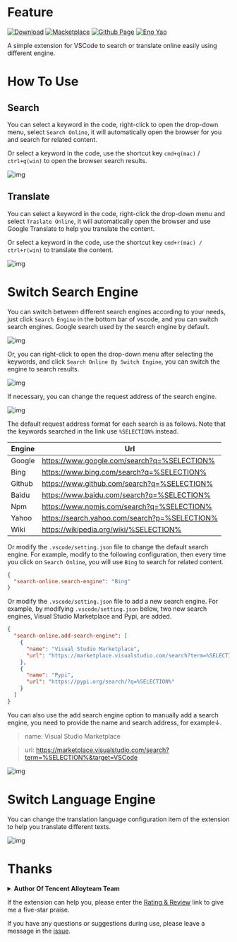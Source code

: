 # Feature

<a href="https://marketplace.visualstudio.com/items?itemName=Wscats.search"><img src="https://img.shields.io/badge/Download-+-orange" alt="Download" /></a>
<a href="https://marketplace.visualstudio.com/items?itemName=Wscats.search"><img src="https://img.shields.io/badge/Macketplace-v1.X-brightgreen" alt="Macketplace" /></a>
<a href="https://github.com/Wscats/search-online"><img src="https://img.shields.io/badge/Github Page-Wscats-yellow" alt="Github Page" /></a>
<a href="https://github.com/Wscats"><img src="https://img.shields.io/badge/Author-Eno Yao-blueviolet" alt="Eno Yao" /></a>

A simple extension for VSCode to search or translate online easily using different engine.

# How To Use

## Search

You can select a keyword in the code, right-click to open the drop-down menu, select `Search Online`, it will automatically open the browser for you and search for related content.

Or select a keyword in the code, use the shortcut key `cmd+q(mac)` / `ctrl+q(win)` to open the browser search results.

![img](https://github.com/Wscats/search-online/blob/master/img/2.gif?raw=true)

## Translate

You can select a keyword in the code, right-click the drop-down menu and select `Traslate Online`, it will automatically open the browser and use Google Translate to help you translate the content.

Or select a keyword in the code, use the shortcut key `cmd+r(mac) / ctrl+r(win)` to translate the content.

![img](https://github.com/Wscats/search-online/blob/master/img/1.gif?raw=true)

# Switch Search Engine

You can switch between different search engines according to your needs, just click `Search Engine` in the bottom bar of vscode, and you can switch search engines. Google search used by the search engine by default.

![img](https://github.com/Wscats/search-online/blob/master/img/3.gif?raw=true)

Or, you can right-click to open the drop-down menu after selecting the keywords, and click `Search Online By Switch Engine`, you can switch the engine to search results.

![img](https://github.com/Wscats/search-online/blob/master/img/4.gif?raw=true)

If necessary, you can change the request address of the search engine.

![img](https://github.com/Wscats/search-online/blob/master/img/5.png?raw=true)

The default request address format for each search is as follows. Note that the keywords searched in the link use `%SELECTION%` instead.

| Engine | Url                                           |
| ------ | --------------------------------------------- |
| Google | https://www.google.com/search?q=%SELECTION%   |
| Bing   | https://www.bing.com/search?q=%SELECTION%     |
| Github | https://www.github.com/search?q=%SELECTION%   |
| Baidu  | https://www.baidu.com/search?q=%SELECTION%    |
| Npm    | https://www.npmjs.com/search?q=%SELECTION%    |
| Yahoo  | https://search.yahoo.com/search?p=%SELECTION% |
| Wiki   | https://wikipedia.org/wiki/%SELECTION%        |

Or modify the `.vscode/setting.json` file to change the default search engine. For example, modify to the following configuration, then every time you click on `Search Online`, you will use `Bing` to search for related content.

```json
{
  "search-online.search-engine": "Bing"
}
```

Or modify the `.vscode/setting.json` file to add a new search engine. For example, by modifying `.vscode/setting.json` below, two new search engines, Visual Studio Marketplace and Pypi, are added.

```json
{
  "search-online.add-search-engine": [
    {
      "name": "Visual Studio Marketplace",
      "url": "https://marketplace.visualstudio.com/search?term=%SELECTION%&target=VSCode"
    },
    {
      "name": "Pypi",
      "url": "https://pypi.org/search/?q=%SELECTION%"
    }
  ]
}
```

You can also use the add search engine option to manually add a search engine, you need to provide the name and search address, for example↓.

> name: Visual Studio Marketplace

> url: https://marketplace.visualstudio.com/search?term=%SELECTION%&target=VSCode

![img](https://github.com/Wscats/search-online/blob/master/img/6.png?raw=true)

# Switch Language Engine

You can change the translation language configuration item of the extension to help you translate different texts.

![img](https://github.com/Wscats/search-online/blob/master/img/7.png?raw=true)

# Thanks

<b><details><summary>Author Of Tencent Alloyteam Team</summary></b>

| [<img src="https://avatars1.githubusercontent.com/u/17243165?s=460&v=4" width="60px;"/><br /><sub>Eno Yao</sub>](https://github.com/Wscats) |
| ------------------------------------------------------------------------------------------------------------------------------------------- |


</details>

If the extension can help you, please enter the [Rating & Review](https://marketplace.visualstudio.com/items?itemName=Wscats.search&ssr=false#review-details) link to give me a five-star praise.

If you have any questions or suggestions during use, please leave a message in the [issue](https://github.com/Wscats/search-online/issues/new).
